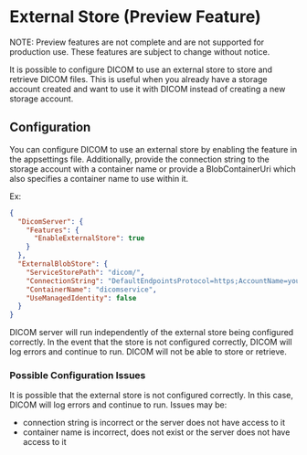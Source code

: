 ﻿# External Store (Preview Feature)

NOTE: Preview features are not complete and are not supported for production use. These features are subject to change without notice.

It is possible to configure DICOM to use an external store to store and retrieve DICOM files. This is useful when 
you already have a storage account created and want to use it with DICOM instead of creating a new storage account.

## Configuration

You can configure DICOM to use an external store by enabling the feature in the appsettings file. Additionally,
provide the connection string to the storage account with a container name or provide a BlobContainerUri which also 
specifies a container name to use within it.

Ex:
```json
{
  "DicomServer": {
    "Features": {
      "EnableExternalStore": true
    }
  },
  "ExternalBlobStore": {
    "ServiceStorePath": "dicom/",
    "ConnectionString": "DefaultEndpointsProtocol=https;AccountName=youraccountname;AccountKey=youraccountkey;EndpointSuffix=core.windows.net",
    "ContainerName": "dicomservice",
    "UseManagedIdentity": false
  }
}
```

DICOM server will run independently of the external store being configured correctly. In the event that the store is 
not configured correctly, DICOM will log errors and continue to run. DICOM will not be able to store or retrieve.

### Possible Configuration Issues

It is possible that the external store is not configured correctly. In this case, DICOM will log errors and continue to run.
Issues may be:
- connection string is incorrect or the server does not have access to it
- container name is incorrect, does not exist or the server does not have access to it